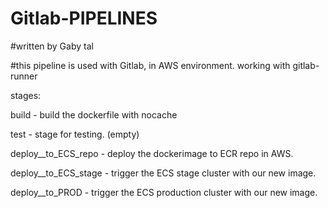 # Gitlab-PIPELINES
#written by Gaby tal

#this pipeline is used with Gitlab, in AWS environment.
working with gitlab-runner

stages:

build - build the dockerfile with nocache

test  - stage for testing. (empty)

deploy__to_ECS_repo - deploy the dockerimage to ECR repo in AWS.

deploy__to_ECS_stage - trigger the ECS stage cluster with our new image.

deploy__to_PROD - trigger the ECS production cluster with our new image.

